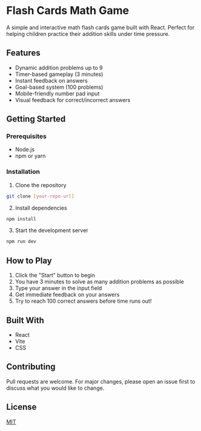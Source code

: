 # Flash Cards Math Game

A simple and interactive math flash cards game built with React. Perfect for helping children practice their addition skills under time pressure.

## Features

- Dynamic addition problems up to 9
- Timer-based gameplay (3 minutes)
- Instant feedback on answers
- Goal-based system (100 problems)
- Mobile-friendly number pad input
- Visual feedback for correct/incorrect answers

## Getting Started

### Prerequisites

- Node.js
- npm or yarn

### Installation

1. Clone the repository
```bash
git clone [your-repo-url]
```

2. Install dependencies
```bash
npm install
```

3. Start the development server
```bash
npm run dev
```

## How to Play

1. Click the "Start" button to begin
2. You have 3 minutes to solve as many addition problems as possible
3. Type your answer in the input field
4. Get immediate feedback on your answers
5. Try to reach 100 correct answers before time runs out!

## Built With

- React
- Vite
- CSS

## Contributing

Pull requests are welcome. For major changes, please open an issue first to discuss what you would like to change.

## License

[MIT](https://choosealicense.com/licenses/mit/)